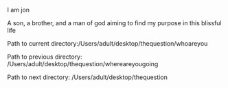 I am jon

A son, a brother, and a man of god aiming to find my purpose in this blissful
 life

Path to current directory:/Users/adult/desktop/thequestion/whoareyou

Path to previous directory: /Users/adult/desktop/thequestion/whereareyougoing

Path to next directory: /Users/adult/desktop/thequestion
